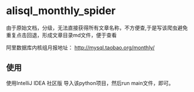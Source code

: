 # alisql_monthly_spider



由于原始文档，分级，无法直接获得所有文章名称，不方便查,于是写该爬虫避免重复点击回退，形成文章目录md文件，便于查看


阿里数据库内核组月报地址：
http://mysql.taobao.org/monthly/

## 使用

使用IntelliJ IDEA 社区版 导入该python项目，然后run main文件，即可。
